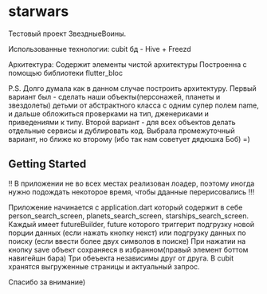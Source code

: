 # starwars

 Тестовый проект ЗвездныеВоины.
  
 Использованные технологии:
 cubit
 бд - Hive + Freezd

 Архитектура:
 Содержит элементы чистой архитектуры
 Построенна с помощью библиотеки flutter_bloc

 P.S. Долго думала как в данном случае построить архитектуру. Первый вариант был - сделать наши 
 объекты(персонажей, планеты и звездолеты) детьми от абстрактного класса с одним супер полем name, 
 и дальше обложиться проверками на тип, дженериками и приведениями к типу. Второй вариант - для 
 всех объектов делать отдельные сервисы и дублировать код. Выбрала промежуточный вариант, но 
 ближе ко второму (ибо так нам советует дядюшка Боб) =) 
 

## Getting Started

 !! В приложении не во всех местах реализован лоадер, поэтому иногда нужно подождать некоторое время, 
 чтобы дданные перерисовались !!!

 Приложение начинается с application.dart который содержит в себе person_search_screen, planets_search_screen,
 starships_search_screen. Каждый имеет futureBuilder, future которого триггерит подгрузку новой порции 
 данных (если нажать кнопку некст) или подгрузку данных по поиску (если ввести более двух символов в поиске)
 При нажатии на кнопку save объект сохраняеся в избранном(правый элемент боттом навигейшн бара)
 Три обеъекта независимы друг от друга. В cubit хранятся выгруженные страницы и актуальный запрос.
 
 Спасибо за внимание) 